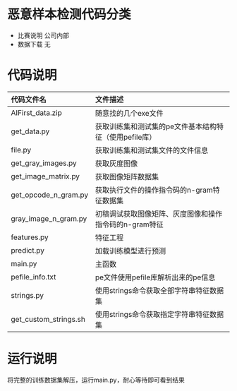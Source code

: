 # 恶意样本检测代码分类
- 比赛说明 公司内部
- 数据下载 无

# 代码说明
|代码文件名          | 文件描述                                               |
|:-------------------| :------------------------------------------------------|
AIFirst_data.zip     | 随意找的几个exe文件
get_data.py          | 获取训练集和测试集的pe文件基本结构特征（使用pefile库）
file.py              | 获取训练集和测试集文件的文件信息
get_gray_images.py   | 获取灰度图像
get_image_matrix.py  | 获取图像矩阵数据集
get_opcode_n_gram.py | 获取执行文件的操作指令码的n-gram特征数据集
gray_image_n_gram.py | 初稿调试获取图像矩阵、灰度图像和操作指令码的n-gram特征
features.py          | 特征工程
predict.py           | 加载训练模型进行预测
main.py              | 主函数
pefile_info.txt      | pe文件使用pefile库解析出来的pe信息
strings.py           | 使用strings命令获取全部字符串特征数据集
get_custom_strings.sh| 使用strings命令获取指定字符串特征数据集

# 运行说明
将完整的训练数据集解压，运行main.py，耐心等待即可看到结果














